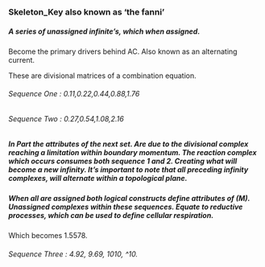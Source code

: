 ### Skeleton_Key also known as ‘the fanni’


##### A series of unassigned infinite’s, which when assigned. 
Become the primary drivers behind AC. Also known as an alternating current.

These are divisional matrices of a combination equation.
###### Sequence One : 0.11,0.22,0.44,0.88,1.76
###### Sequence Two : 0.27,0.54,1.08,2.16



##### In Part the attributes of the next set. Are due to the divisional complex reaching a limitation within boundary momentum. The reaction complex which occurs consumes both sequence 1 and 2. Creating what will become a new infinity. It’s important to note that all preceding infinity complexes, will alternate within a topological plane. 
##### When all are assigned both logical constructs define attributes of (M). Unassigned complexes within these sequences. Equate to reductive processes, which can be used to define cellular respiration. 
Which becomes 1.5578.

###### Sequence Three : 4.92, 9.69, 1010, ^10.




